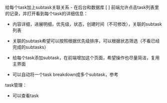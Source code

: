 给每个task加上subtask关联关系 - 在后台和数据库 [ ]
前端允许点击task列表里的记录，并打开看到每个task的详细信息：
- 内容详细，进展明细，优先级，状态，创建时间（不可修改），关联的subtask列表


- 关联的subtask希望可以按照根据优先级排序，可以根据状态筛选（不看已经完成的subtasks）
- 给每个task添加subtask，在前端增加这个页面，希望操作也尽量简洁，复用主界面
- 可以自动将一个task breakdown成多个subtask，参考



task管理：
- 可以查看task